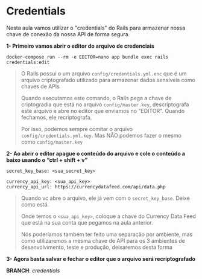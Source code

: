 # Credentials

Nesta aula vamos utilizar o "credentials" do Rails para armazenar nossa chave de conexão da nossa API de forma segura



**1- Primeiro vamos abrir o editor do arquivo de credenciais**

```shell
docker-compose run --rm -e EDITOR=nano app bundle exec rails credentials:edit
```

> O Rails possui o um arquivo `config/credentials.yml.enc` que é um arquivo criptografado utilizado para armazenar dados sensíveis como chaves de APIs
>
> Quando executamos este comando, o Rails pega a chave de criptogradia que está no arquivo `config/master.key`, descriptografa este arquivo e abre no editor que enviamos no "EDITOR". Quando fechamos, ele recriptografa.
>
> Por isso, podemos sempre comitar o arquivo `config/credentials.yml.key`. Mas NÃO podemos fazer o mesmo como  `config/master.key`



**2- Ao abrir o editor apague o conteúdo do arquivo e cole o conteúdo a baixo usando o “ctrl + shift + v”**

```
secret_key_base: <sua_secret_key>

currency_api_key: <sua_api_key>
currency_api_url: https://currencydatafeed.com/api/data.php
```

> Quando vc abre o arquivo, ele já vem com o `secret_key_base`. Deixe como está.
>
> Onde temos o `<sua_api_key>`, coloque a chave do Currency Data Feed que está na sua conta que pegamos na aula anterior.
>
> Nós poderíamos também ter feito uma separação por ambiente, mas como utilizaremos a mesma chave de API para os 3 ambientes de desenvolvimento, teste e produção, deixaremos desta forma



**3- Agora basta salvar e fechar o editor que o arquivo será recriptografado**



**BRANCH**: *credentials*